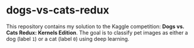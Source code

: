 # dogs-vs-cats-redux
This repository contains my solution to the Kaggle competition: **Dogs vs. Cats Redux: Kernels Edition**. The goal is to classify pet images as either a dog (label `1`) or a cat (label `0`) using deep learning.
